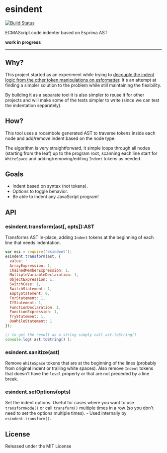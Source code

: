 # esindent

[![Build Status](https://travis-ci.org/millermedeiros/esindent.png?branch=master)](https://travis-ci.org/millermedeiros/esindent)

ECMAScript code indenter based on Esprima AST

**work in progress**

---

## Why?

This project started as an experiment while trying to [decouple the indent
logic from the other token manipulations on
esformatter](https://github.com/millermedeiros/esformatter/issues/96). It's an
attempt at finding a simpler solution to the problem while still maintaining
the flexibility.

By building it as a separate tool it is also simpler to reuse it for other
projects and will make some of the tests simpler to write (since we can test
the indentation separately).


## How?

This tool uses a rocambole generated AST to traverse tokens inside each node
and add/remove indent based on the node type.

The algorithm is very straightforward, it simple loops through all nodes
(starting from the leaf) up to the program root, scanning each line start for
`WhiteSpace` and adding/removing/editing `Indent` tokens as needed.


## Goals

 - Indent based on syntax (not tokens).
 - Options to toggle behavior.
 - Be able to indent any JavaScript program!


## API

### esindent.transform(ast[, opts]):AST

Transforms AST in-place, adding `Indent` tokens at the beginning of each line
that needs indentation.

```js
var esi = require('esindent');
esindent.transform(ast, {
  value: '  ',
  ArrayExpression: 1,
  ChainedMemberExpression: 1,
  MultipleVariableDeclaration: 1,
  ObjectExpression: 1,
  SwitchCase: 1,
  SwitchStatement: 1,
  EmptyStatement: 0,
  ForStatement: 1,
  IfStatement: 1,
  FunctionDeclaration: 1,
  FunctionExpression: 1,
  TryStatement: 1,
  DoWhileStatement: 1
});

// to get the result as a string simply call ast.toString()
console.log( ast.toString() );
```


### esindent.sanitize(ast)

Remove `WhiteSpace` tokens that are at the beginning of the lines (probably
from original indent or trailing white spaces). Also remove `Indent` tokens
that doesn't have the `level` property or that are not preceded by a line
break.


### esindent.setOptions(opts)

Set the indent options. Useful for cases where you want to use
`transformNode()` or call `transform()` multiple times in a row (so you don't
need to set the options multiple times). - Used internally by
`esindent.transform()`.


## License

Released under the MIT License

